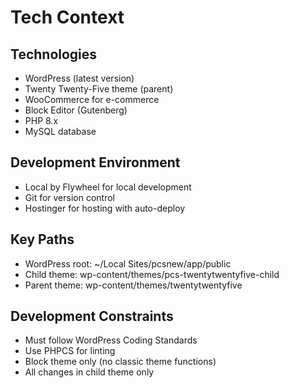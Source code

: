 # Tech Context

## Technologies
- WordPress (latest version)
- Twenty Twenty-Five theme (parent)
- WooCommerce for e-commerce
- Block Editor (Gutenberg)
- PHP 8.x
- MySQL database

## Development Environment
- Local by Flywheel for local development
- Git for version control
- Hostinger for hosting with auto-deploy

## Key Paths
- WordPress root: ~/Local Sites/pcsnew/app/public
- Child theme: wp-content/themes/pcs-twentytwentyfive-child
- Parent theme: wp-content/themes/twentytwentyfive

## Development Constraints
- Must follow WordPress Coding Standards
- Use PHPCS for linting
- Block theme only (no classic theme functions)
- All changes in child theme only
